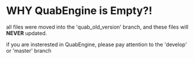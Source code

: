 # WHY QuabEngine is Empty?!

all files were moved into the 'quab_old_version' branch, and these files will **NEVER** updated.

if you are insterested in QuabEngine, please pay attention to the 'develop' or 'master' branch
